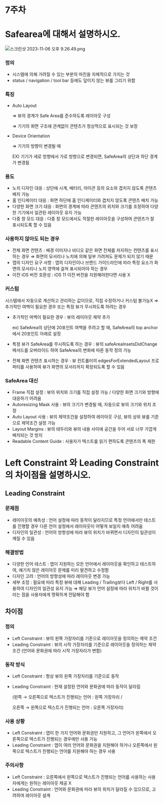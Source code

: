 # 7주차

# Safearea에 대해서 설명하시오.

![스크린샷 2023-11-06 오후 9.26.49.png](7%E1%84%8C%E1%85%AE%E1%84%8E%E1%85%A1%200c279fbed7c34c0f974b25c7210d3eb3/%25E1%2584%2589%25E1%2585%25B3%25E1%2584%258F%25E1%2585%25B3%25E1%2584%2585%25E1%2585%25B5%25E1%2586%25AB%25E1%2584%2589%25E1%2585%25A3%25E1%2586%25BA_2023-11-06_%25E1%2584%258B%25E1%2585%25A9%25E1%2584%2592%25E1%2585%25AE_9.26.49.png)

### 정의

- 시스템에 의해 가려질 수 있는 부분의 마진을 자체적으로 가지는 것
- status / navigation / tool bar 등에도 덮이지 않는 뷰를 그리기 위함

### 특징

- Auto Layout
    
    ⇒ 뷰의 경계가 Safe Area를 준수하도록 레이아웃 구성
    
    ⇒ 기기의 화면 구조에 관계없이 콘텐츠가 정상적으로 표시되는 것 보장
    
- Device Orientation
    
    ⇒ 기기의 방향이 변경될 때
    
    EX) 기기가 세로 방향에서 가로 방향으로 변경되면, SafeArea의 상단과 하단 경계가 변경됨
    

### 용도

- 노치 디자인 대응 : 상단에 시계, 배터리, 아이콘 등의 요소와 겹치지 않도록 콘텐츠 배치 가능
- 홈 인디케이터 대응 : 화면 하단에 홈 인디케이터와 겹치지 않도록 콘텐츠 배치 가능
- 다양한 화면 크기 대응 : 화면의 경계에 따라 콘텐츠의 위치와 크기를 조정하여 다양한 기기에서 일관된 레이아웃 유지 가능
- 다중 창 모드 대응 : 다중 창 모드에서도 적절한 레이아웃을 구성하여 콘텐츠가 잘 표시되도록 할 수 있음

### 사용하지 않아도 되는 경우

- 전체 화면 컨텐츠 : 배경 이미지나 비디오 같은 화면 전체를 차지하는 컨텐츠를 표시하는 경우 ⇒ 화면의 모서리나 노치에 의해 일부 가려져도 문제가 되지 않기 때문
- 앱의 디자인 요구 사항 : 앱의 디자인이나 브랜드 가이드라인에 따라 특정 요소가 화면의 모서리나 노치 영역에 걸쳐 표시되어야 하는 경우
- 이전 iOS 버전 호환성 : iOS 11 이전 버전을 지원해야한다면 사용 X

### 커스텀

시스템에서 자동으로 계산하고 관리하는 값이므로, 직접 수정하거나 커스텀 불가능X ⇒ 추가적인 여백이 필요한 경우 또는 특정 뷰가 무시하도록 하려는 경우

- 추가적인 여백이 필요한 경우 : 뷰의 레이아웃 제약 추가
    
    ex) SafeArea의 상단에 20포인트 여백을 주려고 할 때, SafeArea의 top anchor에서 20포인트 아래로 설정
    
- 특정 뷰가 SafeArea를 무시하도록 하는 경우 : 뷰의 safeAreaInsetsDidChange 메서드를 오버라이드 하여 SafeArea의 변화에 따른 동작 정의 가능
- 전체 화면 컨텐츠 표시하는 경우 : 뷰 컨트롤러의 edgesForExtendedLayout 프로퍼티를 사용하여 뷰가 화면의 모서리까지 확장되도록 할 수 있음

### SafeArea 대신

- Frame 직접 설정 : 뷰의 위치와 크기를 직접 설정 가능 / 다양한 화면 크기와 방향에 대응하기 어려움
- Autoresizing Mask 사용 : 뷰의 크기가 변경될 때, 자동으로 뷰의 크기와 위치 조정
- Auto Layout 사용 : 뷰의 제약조건을 설정하여 레이아웃 구성, 뷰의 상위 뷰를 기준으로 제약조건 설정 가능
- Layout Margins : 뷰의 테두리와 뷰의 내용 사이에 공간을 두어 서로 너무 가깝게 배치되는 것 방지
- Readable Content Guide : 사용자가 텍스트를 읽기 편하도록 콘텐츠의 폭 제한

# Left Constraint 와 Leading Constraint의 차이점을 설명하시오.

## Leading Constraint

### 문제점

- 레이아웃의 예측성 : 언어 설정에 따라 동작이 달라지므로 특정 언어에서만 테스트를 진행할 경우 다른 언어 설정에서 레이아웃이 어떻게 보일지 예측 어려움
- 디자인의 일관성 : 언어의 방향성에 따라 뷰의 위치가 바뀌면서 디자인이 일관성이 깨질 수 있음

### 해결방법

- 다양한 언어 테스트 : 앱이 지원하는 모든 언어에서 레이아웃을 확인하고 테스트하여, 예기치 않은 레이아웃 문제를 미리 발견하고 수정함
- 디자인 고려 : 언어의 방향성에 따라 레이아웃 변경 가능
- 세부 조정 : 필요에 따라 특정 뷰에 대해 Leading / Trailing보다 Left / Right를 사용하여 디자인의 일관성 유지 가능 ⇒ 해당 뷰가 언어 설정에 따라 위치가 바뀔 것이라는 점을 사용자에게 명확하게 전달해야 함

## 차이점

### 정의

- Left Constraint : 뷰의 왼쪽 가장자리를 기준으로 레이아웃을 정의하는 제약 조건
- Leading Constraint : 뷰의 시작 가장자리를 기준으로 레이아웃을 정의하는 제약 조건 (언어와 문화권에 따라 시작 가장자리가 변함)

### 동작 방식

- Left Constraint : 항상 뷰의 왼쪽 가장자리를 기준으로 동작
- Leading Constraint : 현재 설정된 언어와 문화권에 따라 동작이 달라짐
    
    (왼쪽 → 오른쪽으로 텍스트가 진행되는 언어 : 왼쪽 가장자리 / 
    
    오른쪽 → 왼쪽으로 텍스트가 진행되는 언어 : 오른쪽 가장자리)
    

### 사용 상황

- Left Constraint : 앱이 한 가지 언어와 문화권만 지원하고, 그 언어가 왼쪽에서 오른쪽으로 텍스트가 진행되는 경우에만 사용 가능
- Leading Constraint : 앱이 여러 언어와 문화권을 지원해야 하거나 오른쪽에서 왼쪽으로 텍스트가 진행되는 언어를 지원해야 하는 경우 사용

### 주의사항

- Left Constraint : 오른쪽에서 왼쪽으로 텍스트가 진행되는 언어를 사용하는 사용자에게는 원하는 레이아웃 제공 X
- Leading Constraint : 언어와 문화권에 따라 뷰의 위치가 달라질 수 있으므로, 고려하여 레이아웃 설계